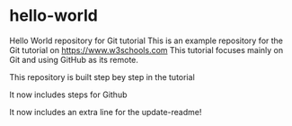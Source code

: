 # hello-world
Hello World repository for Git tutorial
This is an example repository for the Git tutorial on https://www.w3schools.com
This tutorial focuses mainly on Git and using GitHub as its remote.

This repository is built step bey step in the tutorial

It now includes steps for Github

It now includes an extra line for the update-readme!